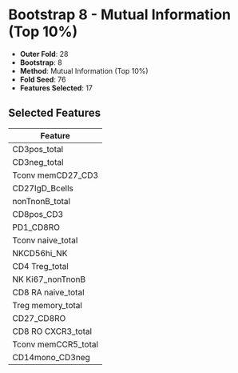 # Bootstrap 8 - Mutual Information (Top 10%)

- **Outer Fold**: 28
- **Bootstrap**: 8
- **Method**: Mutual Information (Top 10%)
- **Fold Seed**: 76
- **Features Selected**: 17

## Selected Features

| Feature |
|---------|
| CD3pos_total |
| CD3neg_total |
| Tconv memCD27_CD3 |
| CD27IgD_Bcells |
| nonTnonB_total |
| CD8pos_CD3 |
| PD1_CD8RO |
| Tconv naive_total |
| NKCD56hi_NK |
| CD4 Treg_total |
| NK Ki67_nonTnonB |
| CD8 RA naive_total |
| Treg memory_total |
| CD27_CD8RO |
| CD8 RO CXCR3_total |
| Tconv memCCR5_total |
| CD14mono_CD3neg |
